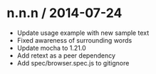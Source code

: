 
n.n.n / 2014-07-24
==================

 * Update usage example with new sample text
 * Fixed awareness of surrounding words
 * Update mocha to 1.21.0
 * Add retext as a peer dependency
 * Add spec/browser.spec.js to gitignore
